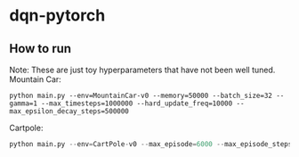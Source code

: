 # dqn-pytorch

## How to run
Note: These are just toy hyperparameters that have not been well tuned.
Mountain Car:
```
python main.py --env=MountainCar-v0 --memory=50000 --batch_size=32 --gamma=1 --max_timesteps=1000000 --hard_update_freq=10000 --max_epsilon_decay_steps=500000
```

Cartpole:
```python
python main.py --env=CartPole-v0 --max_episode=6000 --max_episode_steps=200 --memory=50000 --batch_size=32 --gamma=0.99
```